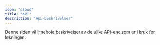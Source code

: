 ```yaml
---
icon: "cloud"
title: "API"
description: "Api-beskrivelser"
---
```




Denne siden vil innehole beskrivelser av de ulike API-ene som er i bruk for løsningen. 



